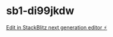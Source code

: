 # sb1-di99jkdw

[Edit in StackBlitz next generation editor ⚡️](https://stackblitz.com/~/github.com/bugek/sb1-di99jkdw)